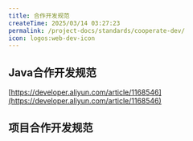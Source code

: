 ```yaml
---
title: 合作开发规范
createTime: 2025/03/14 03:27:23
permalink: /project-docs/standards/cooperate-dev/
icon: logos:web-dev-icon
---
```


[//]: # (TODO: DKwms待完善)

## Java合作开发规范

[https://developer.aliyun.com/article/1168546](https://developer.aliyun.com/article/1168546)

## 项目合作开发规范

